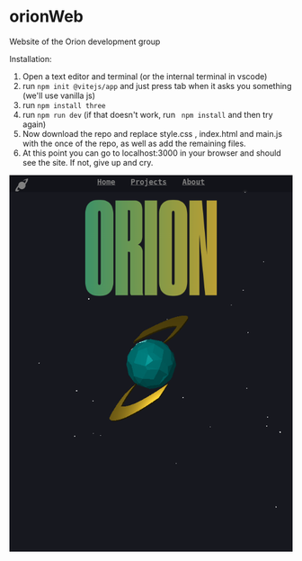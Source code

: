 # orionWeb
Website of the Orion development group

Installation:
1. Open a text editor and terminal (or the internal terminal in vscode)
2. run ``` npm init @vitejs/app ``` and just press tab when it asks you something (we'll use vanilla js)
3. run ``` npm install three ``` 
4. run ``` npm run dev ``` (if that doesn't work, run ``` npm install``` and then try again)
5. Now download the repo and replace style.css ,  index.html and main.js with the once of the repo, as well as add the remaining files.
6. At this point you can go to localhost:3000 in your browser and should see the site. If not, give up and cry.


![image](https://github.com/CasCodes/orionWeb/blob/main/orionPreview.png?raw=true)
